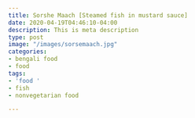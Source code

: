 ```yaml
---
title: Sorshe Maach [Steamed fish in mustard sauce]
date: 2020-04-19T04:46:10-04:00
description: This is meta description
type: post
image: "/images/sorsemaach.jpg"
categories:
- bengali food
- food
tags:
- 'food '
- fish
- nonvegetarian food

---
```


> 

